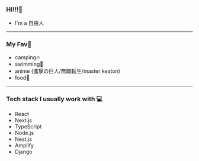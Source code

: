 ### Hi!!!🐬
- I'm a 自由人
---
### My Fav🐳
- camping🔥
- swimming🌊
- anime (進撃の巨人/無職転生/master keaton)
- food🍖

---
### Tech stack I usually work with 💻
- React
- Next.js
- TypeScript
- Node.js
- Nest.js
- Amplify
- Django
